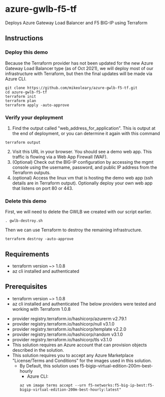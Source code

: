 # azure-gwlb-f5-tf
Deploys Azure Gateway Load Balancer and F5 BIG-IP using Terraform

## Instructions

### Deploy this demo
Because the Terraform provider has not been updated for the new Azure Gateway Load Balancer type (as of Oct 2021), we will deploy most of our infrastructure with Terraform, but then the final updates will be made via Azure CLI.
````
git clone https://github.com/mikeoleary/azure-gwlb-f5-tf.git
cd azure-gwlb-f5-tf
terraform init
terraform plan
terraform apply -auto-approve
````

### Verify your deployment
1. Find the output called "web_address_for_application". This is output at the end of deployment, or you can determine it again with this command
````
terraform output
````
2. Visit this URL in your browser. You should see a demo web app. This traffic is flowing via a Web App Firewall (WAF).
3. (Optional) Check out the BIG-IP configuration by accessing the mgmt console using the username, password, and public IP address from the Terraform outputs.
4. (optional) Access the linux vm that is hosting the demo web app (ssh details are in Terraform output). Optionally deploy your own web app that listens on port 80 or 443.

### Delete this demo
First, we will need to delete the GWLB we created with our script earlier.
````
. gwlb-destroy.sh
````
Then we can use Terraform to destroy the remaining infrastructure.
````
terraform destroy -auto-approve
````

## Requirements
- terraform version ~> 1.0.8
- az cli installed and authenticated


## Prerequisites
- terraform version ~> 1.0.8
- az cli installed and authenticated
The below providers were tested and working with Terraform 1.0.8
* provider registry.terraform.io/hashicorp/azurerm v2.79.1
* provider registry.terraform.io/hashicorp/null v3.1.0
* provider registry.terraform.io/hashicorp/template v2.2.0
* provider registry.terraform.io/hashicorp/random v3.1.0
* provider registry.terraform.io/hashicorp/tls v3.1.0
* This solution requires an Azure account that can provision objects described in the solution.
* This solution requires you to accept any Azure Marketplace "License/Terms and Conditions" for the images used in this solution.
  * By Default, this solution uses f5-bigip-virtual-edition-200m-best-hourly
    * Azure CLI:
    ````
    az vm image terms accept --urn f5-networks:f5-big-ip-best:f5-bigip-virtual-edition-200m-best-hourly:latest"
    ````
